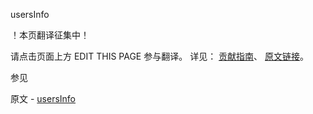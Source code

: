  usersInfo

 ！本页翻译征集中！

请点击页面上方 EDIT THIS PAGE 参与翻译。
详见：
[贡献指南]( https://github.com/JinMuInfo/MongoDB-Manual-zh/blob/master/CONTRIBUTING.md )、
[原文链接](  https://docs.mongodb.com/manual/reference/command/usersInfo/  )。

 参见

原文 - [usersInfo]( https://docs.mongodb.com/manual/reference/command/usersInfo/ )

